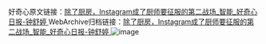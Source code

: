 好奇心原文链接：[除了厨房，Instagram成了厨师要征服的第二战场_智能_好奇心日报-钟舒婷 ](https://www.qdaily.com/articles/10533.html)
WebArchive归档链接：[除了厨房，Instagram成了厨师要征服的第二战场_智能_好奇心日报-钟舒婷 ](http://web.archive.org/web/20160321231358/http://www.qdaily.com:80/articles/10533.html)
![image](http://ww3.sinaimg.cn/large/007d5XDply1g3vzhrm4wmj30u0338b29)